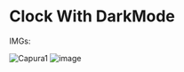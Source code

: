 # Clock With DarkMode

IMGs:

![Capura1](https://github.com/UserErick17/Clock-DarkMode/assets/117551076/a6265a84-f0fb-4a59-97bb-9b53b146c0d8)
![image](https://github.com/UserErick17/Clock-DarkMode/assets/117551076/c73c9a5f-1d5c-481f-ae1b-965abe0ab79c)
